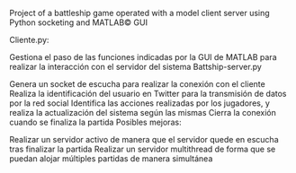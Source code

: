 Project of a battleship game operated with a model client server using Python socketing and MATLAB© GUI

Cliente.py:

Gestiona el paso de las funciones indicadas por la GUI de MATLAB para realizar la interacción con el servidor del sistema
Battship-server.py

Genera un socket de escucha para realizar la conexión con el cliente
Realiza la identificación del usuario en Twitter para la transmisión de datos por la red social
Identifica las acciones realizadas por los jugadores, y realiza la actualización del sistema según las mismas
Cierra la conexión cuando se finaliza la partida
Posibles mejoras:

Realizar un servidor activo de manera que el servidor quede en escucha tras finalizar la partida
Realizar un servidor multithread de forma que se puedan alojar múltiples partidas de manera simultánea
